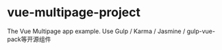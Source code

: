 # vue-multipage-project
The Vue Multipage app example. Use Gulp / Karma / Jasmine / gulp-vue-pack等开源组件
